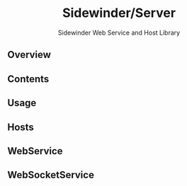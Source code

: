 <div align='center'>

<h1>Sidewinder/Server</h1>

<p>Sidewinder Web Service and Host Library</p>

</div>

## Overview

## Contents

## Usage

## Hosts

## WebService

## WebSocketService




